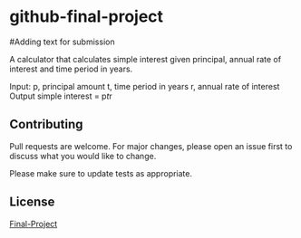 # github-final-project
#Adding text for submission

A calculator that calculates simple interest given principal, annual rate of interest and time period in years.

Input:
   p, principal amount
   t, time period in years
   r, annual rate of interest
Output
   simple interest = p*t*r

## Contributing
Pull requests are welcome. For major changes, please open an issue first to discuss what you would like to change.

Please make sure to update tests as appropriate.

## License
[Final-Project](https://github.com/Nikhil-Shawn/github-final-project/blob/main/LICENSE)
